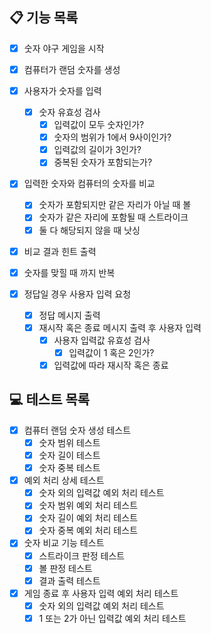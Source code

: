 ## 📋 기능 목록
- [X] 숫자 야구 게임을 시작
- [X] 컴퓨터가 랜덤 숫자를 생성
- [X] 사용자가 숫자를 입력
    - [X] 숫자 유효성 검사
        - [X] 입력값이 모두 숫자인가?
        - [X] 숫자의 범위가 1에서 9사이인가?
        - [X] 입력값의 길이가 3인가?
        - [X] 중복된 숫자가 포함되는가?

- [X] 입력한 숫자와 컴퓨터의 숫자를 비교
    - [X] 숫자가 포함되지만 같은 자리가 아닐 때 볼
    - [X] 숫자가 같은 자리에 포함될 때 스트라이크
    - [X] 둘 다 해당되지 않을 때 낫싱
- [X] 비교 결과 힌트 출력
- [X] 숫자를 맞힐 때 까지 반복

- [X] 정답일 경우 사용자 입력 요청
    - [X] 정답 메시지 출력
    - [X] 재시작 혹은 종료 메시지 출력 후 사용자 입력
        - [X] 사용자 입력값 유효성 검사
            - [X] 입력값이 1 혹은 2인가?
        - [X] 입력값에 따라 재시작 혹은 종료

## 💻 테스트 목록 
- [X] 컴퓨터 랜덤 숫자 생성 테스트
  - [X] 숫자 범위 테스트
  - [X] 숫자 길이 테스트
  - [X] 숫자 중복 테스트
- [X] 예외 처리 상세 테스트
  - [X] 숫자 외의 입력값 예외 처리 테스트
  - [X] 숫자 범위 예외 처리 테스트
  - [X] 숫자 길이 예외 처리 테스트
  - [X] 숫자 중복 예외 처리 테스트
- [X] 숫자 비교 기능 테스트
  - [X] 스트라이크 판정 테스트
  - [X] 볼 판정 테스트
  - [X] 결과 출력 테스트
- [X] 게임 종료 후 사용자 입력 예외 처리 테스트
  - [X] 숫자 외의 입력값 예외 처리 테스트
  - [X] 1 또는 2가 아닌 입력값 예외 처리 테스트